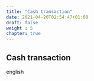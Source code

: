 ```yaml
---
title: "Cash transaction"
date: 2021-04-20T02:54:47+01:00
draft: false
weight : 5
chapter: true
---
```

## Cash transaction
english